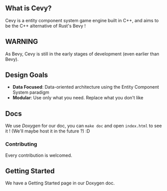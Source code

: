 ## What is Cevy?

Cevy is a entity component system game engine built in C++, and aims to be the C++ alternative of Rust's Bevy !

## WARNING

As Bevy, Cevy is still in the early stages of development (even earlier than Bevy).

## Design Goals

* **Data Focused**: Data-oriented architecture using the Entity Component System paradigm
* **Modular**: Use only what you need. Replace what you don't like

## Docs

We use *Doxygen* for our doc, you can `make doc` and open `index.html` to see it ! (We'll maybe host it in the future ?) :D

### Contributing

Every contribution is welcomed.

## Getting Started

We have a Getting Started page in our Doxygen doc.
